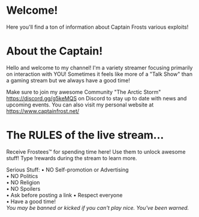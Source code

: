 # Welcome!
Here you'll find a ton of information about Captain Frosts various exploits!

# About the Captain!
Hello and welcome to my channel!
I'm a variety streamer focusing primarily on interaction with YOU! Sometimes it feels like more of a "Talk Show" than a gaming stream but we always have a good time!

Make sure to join my awesome Community "The Arctic Storm" https://discord.gg/g5keMQS on Discord to stay up to date with news and upcoming events. 
You can also visit my personal website at https://www.captainfrost.net/

# The RULES of the live stream...
Receive Frostees™ for spending time here! Use them to unlock awesome stuff! Type !rewards during the stream to learn more.

Serious Stuff:
• NO Self-promotion or Advertising  
• NO Politics   
• NO Religion  
• NO Spoilers        
• Ask before posting a link
• Respect everyone          
• Have a good time!          
*You may be banned or kicked if you can't play nice. You've been warned.* 
